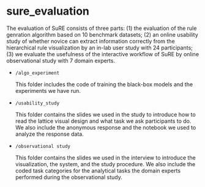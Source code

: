 # sure_evaluation

The evaluation of SuRE consists of three parts: (1) the evaluation of the rule genration algorithm based on 10 benchmark datasets; (2) an online usability study of whether novice can extract information correctly from the hierarchical rule visualization by an in-lab user study with 24 participants; (3) we evaluate the usefulness of the interactive workflow of SuRE by online observational study with 7 domain experts.

- `/algo_experiment`

  This folder includes the code of training the black-box models and the experiments we have run.

- `/usability_study`

  This folder contains the slides we used in the study to introduce how to read the lattice visual design and what task we ask participants to do. We also include the anonymous response and the notebook we used to analyze the response data.

- `/observational study`

  This folder contains the slides we used in the interview to introduce the visualization, the system, and the study procedure. We also include the coded task categories for the analytical tasks the domain experts performed during the observational study.
